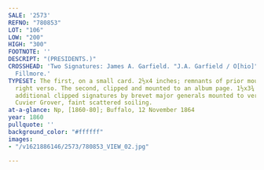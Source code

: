 ```yaml
---
SALE: '2573'
REFNO: "780853"
LOT: "106"
LOW: "200"
HIGH: "300"
FOOTNOTE: ''
DESCRIPT: "(PRESIDENTS.)"
CROSSHEAD: 'Two Signatures: James A. Garfield. "J.A. Garfield / O[hio]" * Millard
  Fillmore.'
TYPESET: The first, on a small card. 2½x4 inches; remnants of prior mounting at upper
  right verso. The second, clipped and mounted to an album page. 1½x3¾ inches; two
  additional clipped signatures by brevet major generals mounted to verso including
  Cuvier Grover, faint scattered soiling.
at-a-glance: Np, [1860-80]; Buffalo, 12 November 1864
year: 1860
pullquote: ''
background_color: "#ffffff"
images:
- "/v1621886146/2573/780853_VIEW_02.jpg"

---
```

